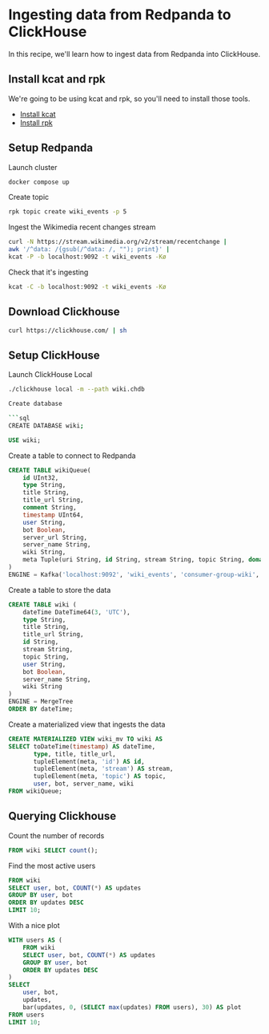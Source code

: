 # Ingesting data from Redpanda to ClickHouse

In this recipe, we'll learn how to ingest data from Redpanda into ClickHouse.

## Install kcat and rpk

We're going to be using kcat and rpk, so you'll need to install those tools.

* [Install kcat](https://github.com/edenhill/kcat)
* [Install rpk](https://docs.redpanda.com/current/get-started/rpk-install/)

## Setup Redpanda

Launch cluster

```bash
docker compose up
```

Create topic

```bash
rpk topic create wiki_events -p 5
```

Ingest the Wikimedia recent changes stream

```bash
curl -N https://stream.wikimedia.org/v2/stream/recentchange |
awk '/^data: /{gsub(/^data: /, ""); print}' |
kcat -P -b localhost:9092 -t wiki_events -Kø
```

Check that it's ingesting

```bash
kcat -C -b localhost:9092 -t wiki_events -Kø
```

## Download Clickhouse

```bash
curl https://clickhouse.com/ | sh
```


## Setup ClickHouse

Launch ClickHouse Local

```bash
./clickhouse local -m --path wiki.chdb

Create database

```sql
CREATE DATABASE wiki;
```

```sql
USE wiki;
```

Create a table to connect to Redpanda

```sql
CREATE TABLE wikiQueue(
    id UInt32,
    type String,
    title String,
    title_url String,
    comment String,
    timestamp UInt64,
    user String,
    bot Boolean,
    server_url String,
    server_name String,
    wiki String,
    meta Tuple(uri String, id String, stream String, topic String, domain String)
)
ENGINE = Kafka('localhost:9092', 'wiki_events', 'consumer-group-wiki', 'JSONEachRow');
```

Create a table to store the data

```sql
CREATE TABLE wiki (
    dateTime DateTime64(3, 'UTC'),
    type String,
    title String,
    title_url String,
    id String,
    stream String,
    topic String,
    user String,
    bot Boolean, 
    server_name String,
    wiki String
) 
ENGINE = MergeTree 
ORDER BY dateTime;
```

Create a materialized view that ingests the data

```sql
CREATE MATERIALIZED VIEW wiki_mv TO wiki AS 
SELECT toDateTime(timestamp) AS dateTime,
       type, title, title_url, 
       tupleElement(meta, 'id') AS id, 
       tupleElement(meta, 'stream') AS stream, 
       tupleElement(meta, 'topic') AS topic, 
       user, bot, server_name, wiki
FROM wikiQueue;
```

## Querying Clickhouse

Count the number of records

```sql
FROM wiki SELECT count();
```

Find the most active users

```sql
FROM wiki
SELECT user, bot, COUNT(*) AS updates
GROUP BY user, bot
ORDER BY updates DESC
LIMIT 10;
```

With a nice plot

```sql
WITH users AS (
    FROM wiki
    SELECT user, bot, COUNT(*) AS updates
    GROUP BY user, bot
    ORDER BY updates DESC
)
SELECT
    user, bot,
    updates,
    bar(updates, 0, (SELECT max(updates) FROM users), 30) AS plot
FROM users
LIMIT 10;    
```
